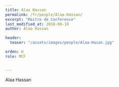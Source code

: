 ```yaml
---
title: Alaa Hassan
permalink: /fr/people/Alaa-Hassan/
excerpt: "Maitre de Conference"
last_modified_at: 2018-09-19
author: Alaa Hassan

header:
  teaser: "/assets/images/people/Alaa-Hasan.jpg"

orden: H
role: MCF


---
```


Alaa Hassan 